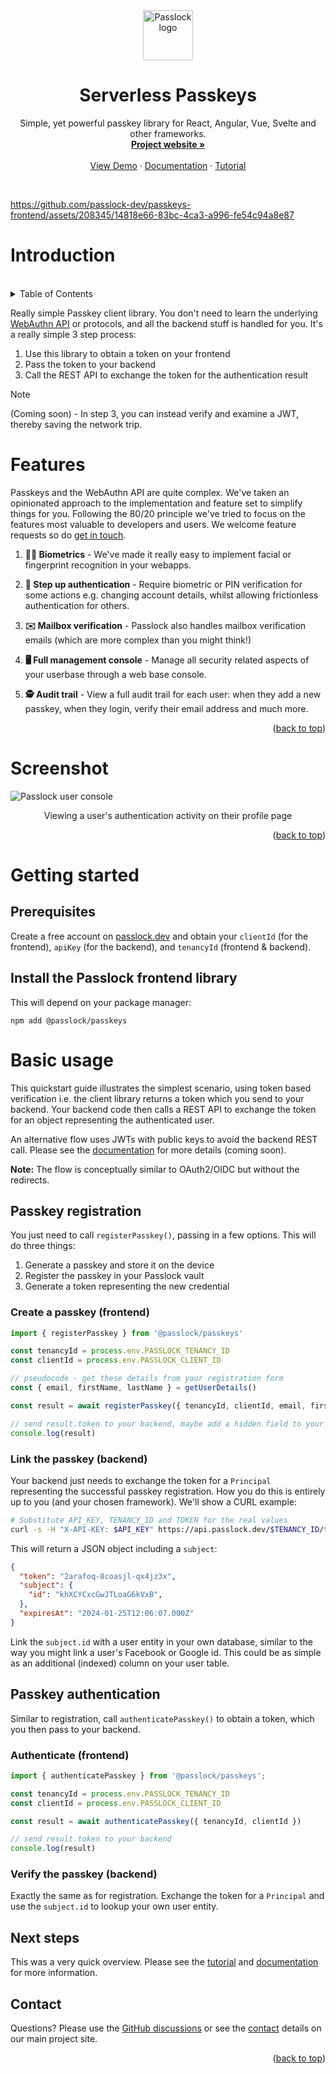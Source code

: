 <!-- PROJECT LOGO -->
<div align="center">
  <a href="https://github.com/passlock-dev/passkeys-frontend">
    <img src="https://github.com/passlock-dev/passkeys-frontend/assets/208345/53ee00d3-8e6c-49ea-b43c-3f901450c73b" alt="Passlock logo" width="80" height="80">
  </a>
</div>

<a name="readme-top"></a>
<h1 align="center">Serverless Passkeys</h1>

  <p align="center">
    Simple, yet powerful passkey library for React, Angular, Vue, Svelte and other frameworks.
    <br />
    <a href="https://passlock.dev"><strong>Project website »</strong></a>
    <br />
    <br />
    <a href="https://passlock.dev/#demo">View Demo</a>
    ·
    <a href="https://docs.passlock.dev">Documentation</a>
    ·
    <a href="https://docs.passlock.dev/docs/tutorial/intro">Tutorial</a>
  </p>
</div>

<br />

https://github.com/passlock-dev/passkeys-frontend/assets/208345/14818e66-83bc-4ca3-a996-fe54c94a8e87

# Introduction

<br />

<!-- TABLE OF CONTENTS -->
<details>
  <summary>Table of Contents</summary>

  * [Features](#features)
  * [Screenshot](#screenshot)
  * [Getting started](#getting-started)
  * [Basic usage](#basic-usage)
    * [Passkey registration](#passkey-registration)
    * [Passkey authentication](#passkey-authentication)
  * [Next steps](#next-steps)    
  * [Contact details](#contact)
</details>

Really simple Passkey client library. You don't need to learn the underlying [WebAuthn API][webauthn] or protocols, and all the backend stuff is handled for you. It's a really simple 3 step process:

1. Use this library to obtain a token on your frontend
2. Pass the token to your backend
3. Call the REST API to exchange the token for the authentication result

> [!NOTE]
> (Coming soon) - In step 3, you can instead verify and examine a JWT, thereby saving the network trip.

# Features

Passkeys and the WebAuthn API are quite complex. We've taken an opinionated approach to the implementation and feature set to simplify things for you. Following the 80/20 principle we've tried to focus on the features most valuable to developers and users. We welcome feature requests so do [get in touch][contact].

1. **☝🏻 Biometrics** - We've made it really easy to implement facial or fingerprint recognition in your webapps.

2. **🔐 Step up authentication** - Require biometric or PIN verification for some actions e.g. changing account details, whilst allowing frictionless authentication for others.

3. **✉️ Mailbox verification** - Passlock also handles mailbox verification emails (which are more complex than you might think!)

3. **🖥️ Full management console** - Manage all security related aspects of your userbase through a web base console.

5. **🕵️ Audit trail** - View a full audit trail for each user: when they add a new passkey, when they login, verify their email address and much more.

<p align="right">(<a href="#readme-top">back to top</a>)</p>

# Screenshot

![Passlock user console](https://github.com/passlock-dev/passkeys/assets/208345/3ad54658-df4e-4145-ad39-059a48392f03)
<p align="center">Viewing a user's authentication activity on their profile page</p>

<p align="right">(<a href="#readme-top">back to top</a>)</p>

# Getting started

## Prerequisites

Create a free account on [passlock.dev][passlock-signup] and obtain your `clientId` (for the frontend), `apiKey` (for the backend), and `tenancyId` (frontend & backend).

## Install the Passlock frontend library

This will depend on your package manager:

`npm add @passlock/passkeys`  

# Basic usage

This quickstart guide illustrates the simplest scenario, using token based verification i.e. the client library returns a token which you send to your backend. Your backend code then calls a REST API to exchange the token for an object representing the authenticated user.

An alternative flow uses JWTs with public keys to avoid the backend REST call. Please see the [documentation][docs] for more details (coming soon).

**Note:** The flow is conceptually similar to OAuth2/OIDC but without the redirects.

## Passkey registration

You just need to call `registerPasskey()`, passing in a few options. This will do three things:

1. Generate a passkey and store it on the device
2. Register the passkey in your Passlock vault
3. Generate a token representing the new credential

### Create a passkey (frontend)

```typescript
import { registerPasskey } from '@passlock/passkeys'

const tenancyId = process.env.PASSLOCK_TENANCY_ID
const clientId = process.env.PASSLOCK_CLIENT_ID

// pseudocode - get these details from your registration form
const { email, firstName, lastName } = getUserDetails()

const result = await registerPasskey({ tenancyId, clientId, email, firstName, lastName })

// send result.token to your backend, maybe add a hidden field to your registration form?
console.log(result)
```

### Link the passkey (backend)

Your backend just needs to exchange the token for a `Principal` representing the successful passkey registration. How you do this is entirely up to you (and your chosen framework). We'll show a CURL example:

```bash
# Substitute API_KEY, TENANCY_ID and TOKEN for the real values
curl -s -H "X-API-KEY: $API_KEY" https://api.passlock.dev/$TENANCY_ID/token/$TOKEN
```

This will return a JSON object including a `subject`:

```json
{
  "token": "2arafoq-8coasjl-qx4jz3x",
  "subject": {
    "id": "khXCYCxcGwJTLoaG6kVxB",
  },
  "expiresAt": "2024-01-25T12:06:07.000Z"
}
```

Link the `subject.id` with a user entity in your own database, similar to the way you might link a user's Facebook or Google id. This could be as simple as an additional (indexed) column on your user table.

## Passkey authentication

Similar to registration, call `authenticatePasskey()` to obtain a token, which you then pass to your backend.

### Authenticate (frontend)

```typescript
import { authenticatePasskey } from '@passlock/passkeys';

const tenancyId = process.env.PASSLOCK_TENANCY_ID
const clientId = process.env.PASSLOCK_CLIENT_ID

const result = await authenticatePasskey({ tenancyId, clientId })

// send result.token to your backend
console.log(result)
```

### Verify the passkey (backend)

Exactly the same as for registration. Exchange the token for a `Principal` and use the `subject.id` to lookup your own user entity.

## Next steps

This was a very quick overview. Please see the [tutorial][tutorial] and [documentation][docs] for more information.

## Contact

Questions? Please use the [GitHub discussions][discussions] or see the [contact][contact] details on our main project site.

<p align="right">(<a href="#readme-top">back to top</a>)</p>

[newsletter]: https://passlock.dev/#newsletter
[demo]: https://passlock.dev/#demo
[webauthn]: https://www.w3.org/TR/webauthn-2/
[contact]: https://passlock.dev/contact
[tutorial]: https://docs.passlock.dev/docs/tutorial/intro
[docs]: https://docs.passlock.dev
[passlock-signup]: https://console.passlock.dev/register
[discussions]: https://github.com/passlock-dev/passkeys/discussions

